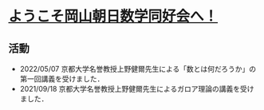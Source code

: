 # [ようこそ岡山朝日数学同好会へ！](https://asahi-mathclub.github.io/homepage/)

## 活動
- 2022/05/07 京都大学名誉教授上野健爾先生による「数とは何だろうか」の第一回講義を受けました．<br />
- 2021/09/18 京都大学名誉教授上野健爾先生によるガロア理論の講義を受けました．<br />
